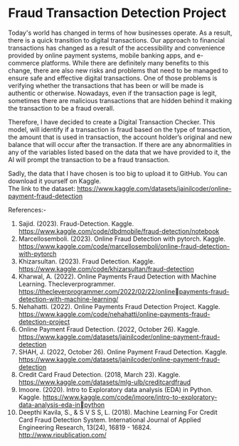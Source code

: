 # Fraud Transaction Detection Project

Today's world has changed in terms of how businesses operate. As a result, 
there is a quick transition to digital transactions. Our approach to financial 
transactions has changed as a result of the accessibility and convenience provided by 
online payment systems, mobile banking apps, and e-commerce platforms. While 
there are definitely many benefits to this change, there are also new risks and 
problems that need to be managed to ensure safe and effective digital transactions. 
One of those problems is verifying whether the transactions that has been or will be 
made is authentic or otherwise. Nowadays, even if the transaction page is legit, 
sometimes there are malicious transactions that are hidden behind it making the 
transaction to be a fraud overall.

Therefore, I have decided to create a Digital Transaction Checker. This model, will identify if a 
transaction is fraud based on the type of transaction, the amount that is used in 
transaction, the account holder’s original and new balance that will occur after the 
transaction. If there are any abnormalities in any of the variables listed based on the 
data that we have provided to it, the AI will prompt the transaction to be a fraud 
transaction.

Sadly, the data that I have chosen is too big to upload it to GitHub. You can download it yourself on Kaggle.  
The link to the dataset: https://www.kaggle.com/datasets/jainilcoder/online-payment-fraud-detection

References:-

1. Sajid. (2023). Fraud-Detection. Kaggle. 
https://www.kaggle.com/code/dbdmobile/fraud-detection/notebook
2. Marcellosemboli. (2023). Online Fraud Detection with pytorch. Kaggle. 
https://www.kaggle.com/code/marcellosemboli/online-fraud-detection-with-pytorch
3. Khizarsultan. (2023). Fraud Detection. Kaggle. 
https://www.kaggle.com/code/khizarsultan/fraud-detection
4. Kharwal, A. (2022). Online Payments Fraud Detection with Machine Learning. 
Thecleverprogrammer. https://thecleverprogrammer.com/2022/02/22/onlinepayments-fraud-detection-with-machine-learning/
5. Nehahatti. (2022). Online Payments Fraud Detection Project. Kaggle. 
https://www.kaggle.com/code/nehahatti/online-payments-fraud-detection-project
6. Online Payment Fraud Detection. (2022, October 26). Kaggle. 
https://www.kaggle.com/datasets/jainilcoder/online-payment-fraud-detection
7. SHAH, J. (2022, October 26). Online Payment Fraud Detection. Kaggle. 
https://www.kaggle.com/datasets/jainilcoder/online-payment-fraud-detection
8. Credit Card Fraud Detection. (2018, March 23). Kaggle. 
https://www.kaggle.com/datasets/mlg-ulb/creditcardfraud
9. Imoore. (2020). Intro to Exploratory data analysis (EDA) in Python. Kaggle. 
https://www.kaggle.com/code/imoore/intro-to-exploratory-data-analysis-eda-inpython
10. Deepthi Kavila, S., & S V S S, L. (2018). Machine Learning For Credit Card Fraud 
Detection System. International Journal of Applied Engineering Research, 13(24), 
16819 - 16824. http://www.ripublication.com/

